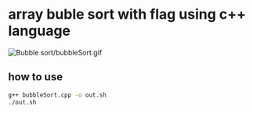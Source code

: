 # array buble sort with flag using c++ language

![Bubble sort/bubbleSort.gif](https://github.com/ahmadner/array_sort_methods/blob/05a4541d8cf05d22bd5b8165f316a7d1707365ca/Bubble%20sort/bubbleSort.gif)

## how to use

```bash
g++ bubbleSort.cpp -o out.sh
./out.sh
```
